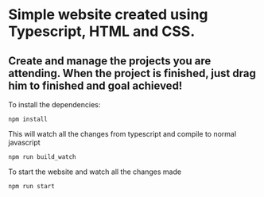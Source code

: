 <h1>Simple website created using Typescript, HTML and CSS.</h1>
<h2>Create and manage the projects you are attending. When the project is finished, just drag him to finished and goal achieved! </h2>

To install the dependencies:
```
npm install
```

This will watch all the changes from typescript and compile to normal javascript
```
npm run build_watch
```

To start the website and watch all the changes made
```
npm run start
```
